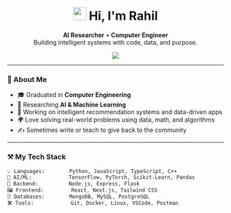 <h1 align="center">
  <img src="https://media.giphy.com/media/hvRJCLFzcasrR4ia7z/giphy.gif" width="30px"/>
  Hi, I'm Rahil
</h1>

<p align="center">
  <strong>AI Researcher</strong> • <strong>Computer Engineer</strong><br />
  Building intelligent systems with code, data, and purpose.
</p>

<p align="center">
  <img src="https://readme-typing-svg.herokuapp.com?font=Fira+Code&size=20&pause=1000&color=00BFFF&center=true&vCenter=true&width=440&lines=AI+Researcher+%7C+Computer+Engineer;Full-Stack+Developer+%7C+Data+Lover;Lifelong+Learner+%7C+Clean+Coder" />
</p>

---

### 🧠 About Me

- 🎓 Graduated in **Computer Engineering**
- 🤖 Researching **AI & Machine Learning**
- 🧪 Working on intelligent recommendation systems and data-driven apps
- 🌍 Love solving real-world problems using data, math, and algorithms
- ✍️ Sometimes write or teach to give back to the community

---

### ⚒️ My Tech Stack

```bash
💡 Languages:        Python, JavaScript, TypeScript, C++
🧠 AI/ML:            TensorFlow, PyTorch, Scikit-Learn, Pandas
🧱 Backend:          Node.js, Express, Flask
🖼️ Frontend:         React, Next.js, Tailwind CSS
🗄️ Databases:        MongoDB, MySQL, PostgreSQL
🛠️ Tools:            Git, Docker, Linux, VSCode, Postman
